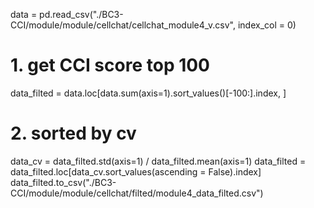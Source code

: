 data = pd.read_csv("./BC3-CCI/module/module/cellchat/cellchat_module4_v.csv", index_col = 0)
# 1. get CCI score top 100
data_filted = data.loc[data.sum(axis=1).sort_values()[-100:].index, ]
# 2. sorted by cv
data_cv = data_filted.std(axis=1) / data_filted.mean(axis=1)
data_filted = data_filted.loc[data_cv.sort_values(ascending = False).index]
data_filted.to_csv("./BC3-CCI/module/module/cellchat/filted/module4_data_filted.csv")